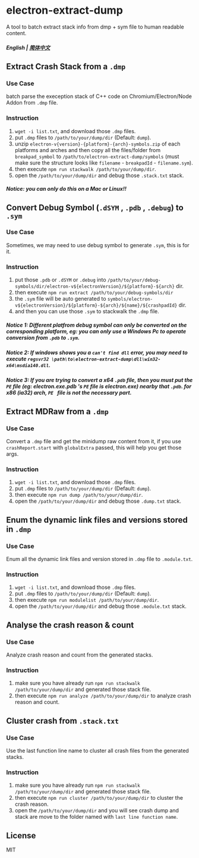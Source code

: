 # electron-extract-dump

A tool to batch extract stack info from dmp + sym file to human readable content.

##### English | [简体中文](./README.zh_CN.md)

## Extract Crash Stack from a `.dmp`

### Use Case
batch parse the exeception stack of C++ code on Chromium/Electron/Node Addon from  `.dmp` file.

### Instruction
1. `wget -i list.txt`, and download those `.dmp` files.
2. put `.dmp` files to `/path/to/your/dump/dir` (Default: `dump`).
3. unzip `electron-v{version}-{platform}-{arch}-symbols.zip` of each platforms and arches and then copy all the files/folder from `breakpad_symbol` to `/path/to/electron-extract-dump/symbols` (must make sure the structure looks like `filename` - `breakpadId` - `filename.sym`).
4. then execute `npm run stackwalk /path/to/your/dump/dir`.
5. open the `/path/to/your/dump/dir` and debug those `.stack.txt` stack.

##### Notice: you can only do this on a Mac or Linux!!

## Convert Debug Symbol (`.dSYM` , `.pdb` , `.debug`) to `.sym`

### Use Case
Sometimes, we may need to use debug symbol to generate `.sym`, this is for it.

### Instruction
1. put those `.pdb` or `.dSYM` or `.debug` into `/path/to/your/debug-symbols/dir/electron-v${electronVersion}/${platform}-${arch}` dir.
2. then execute `npm run extract /path/to/your/debug-symbols/dir`
3. the `.sym` file will be auto generated to `symbols/electron-v${electronVersion}/${platform}-${arch}/${name}/${crashpadId}` dir.
4. and then you can use those `.sym` to stackwalk the `.dmp` file.

##### Notice 1: Different platfrom debug symbol can only be converted on the corresponding platform, eg: you can only use a Windows Pc to operate conversion from `.pdb` to `.sym`.

##### Notice 2: If windows shows you a `can't find dll` error, you may need to execute `regsvr32 \path\to\electron-extract-dump\dll\win32-x64\msdia140.dll`.

##### Notice 3: If you are trying to convert a x64 `.pdb` file, then you must put the `PE` file (eg: electron.exe.pdb 's `PE` file is electron.exe) nearby that `.pdb`. for x86 (ia32)  arch, `PE ` file is not the necessary part.

## Extract MDRaw from a `.dmp` 

### Use Case
Convert a `.dmp` file and get the minidump raw content from it, if you use `crashReport.start` with `globalExtra` passed, this will help you get those args.

### Instruction
1. `wget -i list.txt`, and download those `.dmp` files.
2. put `.dmp` files to `/path/to/your/dump/dir` (Default: `dump`).
3. then execute `npm run dump /path/to/your/dump/dir`.
4. open the `/path/to/your/dump/dir` and debug those `.dump.txt` stack.

## Enum the dynamic link files and versions stored in `.dmp` 

### Use Case
Enum all the dynamic link files and version stored in `.dmp` file
to `.module.txt`.

### Instruction
1. `wget -i list.txt`, and download those `.dmp` files.
2. put `.dmp` files to `/path/to/your/dump/dir` (Default: `dump`).
3. then execute `npm run modulelist /path/to/your/dump/dir`.
4. open the `/path/to/your/dump/dir` and debug those `.module.txt` stack.

## Analyse the crash reason & count

### Use Case
Analyze crash reason and count from the generated stacks.

### Instruction
1. make sure you have already run `npm run stackwalk /path/to/your/dump/dir` and generated those stack file.
2. then execute `npm run analyze /path/to/your/dump/dir` to analyze crash reason and count.

## Cluster crash from `.stack.txt`

### Use Case
Use the last function line name to cluster all crash files from the generated stacks.

### Instruction
1. make sure you have already run `npm run stackwalk /path/to/your/dump/dir` and generated those stack file.
2. then execute `npm run cluster /path/to/your/dump/dir` to cluster the crash reason.
3. open the `/path/to/your/dump/dir` and you will see crash dump and stack are move to the folder named with `last line function name`.


## License

MIT